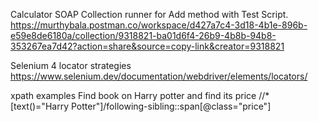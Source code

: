 Calculator SOAP Collection runner for Add method with Test Script.
https://murthybala.postman.co/workspace/d427a7c4-3d18-4b1e-896b-e59e8de6180a/collection/9318821-ba01d6f4-26b9-4b8b-94b8-353267ea7d42?action=share&source=copy-link&creator=9318821

Selenium 4 locator strategies
https://www.selenium.dev/documentation/webdriver/elements/locators/

xpath examples 
Find book on Harry potter and find its price
//*[text()="Harry Potter"]/following-sibling::span[@class="price"]

